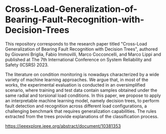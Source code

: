 # Cross-Load-Generalization-of-Bearing-Fault-Recognition-with-Decision-Trees

This repository corresponds to the research paper titled "Cross-Load Generalization of Bearing Fault Recognition with Decision Trees", authored by Giovanni Briglia, Fabio Immovilli, Marco Cocconcelli, and Marco Lippi and published at The 7th International Conference on System Reliability and Safety (ICSRS) 2023.

The literature on condition monitoring is nowadays characterized by a wide variety of machine learning approaches. We argue that, in most of the works, the experimental evaluation is conducted in an oversimplified scenario, where training and test data contain samples obtained under the same radial and torsional load conditions. In this paper, we propose to apply an interpretable machine learning model, namely decision trees, to perform fault detection and recognition across different load configurations, a challenging benchmark that requires generalization capabilities. The rules extracted from the trees provide explanations of the classification process.

https://ieeexplore.ieee.org/abstract/document/10381353
